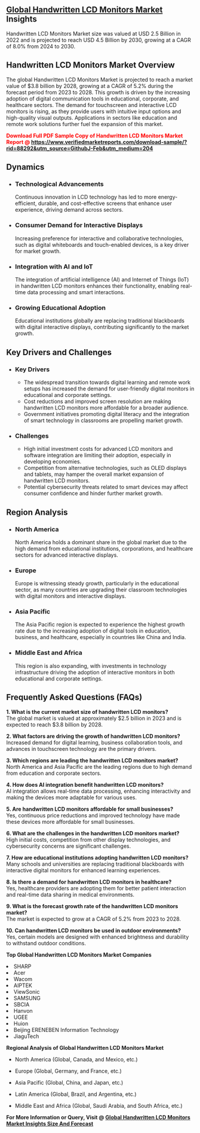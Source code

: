 <h2><a href="https://www.verifiedmarketreports.com/download-sample/?rid=88292&amp;utm_source=GithubJ&amp;utm_medium=204" target="_blank">Global Handwritten LCD Monitors Market</a> Insights</h2><p>Handwritten LCD Monitors Market size was valued at USD 2.5 Billion in 2022 and is projected to reach USD 4.5 Billion by 2030, growing at a CAGR of 8.0% from 2024 to 2030.</p><p> <h2>Handwritten LCD Monitors Market Overview</h2> <p>The global Handwritten LCD Monitors Market is projected to reach a market value of $3.8 billion by 2028, growing at a CAGR of 5.2% during the forecast period from 2023 to 2028. This growth is driven by the increasing adoption of digital communication tools in educational, corporate, and healthcare sectors. The demand for touchscreen and interactive LCD monitors is rising, as they provide users with intuitive input options and high-quality visual outputs. Applications in sectors like education and remote work solutions further fuel the expansion of this market.</p> <p><strong><p><span class=""><span style="color: #ff0000;"><strong>Download Full PDF Sample Copy of Handwritten LCD Monitors Market Report</strong> @ </span><a href="https://www.verifiedmarketreports.com/download-sample/?rid=88292&amp;utm_source=GithubJ-Feb&amp;utm_medium=204" target="_blank">https://www.verifiedmarketreports.com/download-sample/?rid=88292&amp;utm_source=GithubJ-Feb&amp;utm_medium=204</a></span></p></strong></p> <h2>Dynamics</h2> <ul> <li><h3>Technological Advancements</h3> Continuous innovation in LCD technology has led to more energy-efficient, durable, and cost-effective screens that enhance user experience, driving demand across sectors.</li> <li><h3>Consumer Demand for Interactive Displays</h3> Increasing preference for interactive and collaborative technologies, such as digital whiteboards and touch-enabled devices, is a key driver for market growth.</li> <li><h3>Integration with AI and IoT</h3> The integration of artificial intelligence (AI) and Internet of Things (IoT) in handwritten LCD monitors enhances their functionality, enabling real-time data processing and smart interactions.</li> <li><h3>Growing Educational Adoption</h3> Educational institutions globally are replacing traditional blackboards with digital interactive displays, contributing significantly to the market growth.</li> </ul> <h2>Key Drivers and Challenges</h2> <ul> <li><h3>Key Drivers</h3> <ul> <li>The widespread transition towards digital learning and remote work setups has increased the demand for user-friendly digital monitors in educational and corporate settings.</li> <li>Cost reductions and improved screen resolution are making handwritten LCD monitors more affordable for a broader audience.</li> <li>Government initiatives promoting digital literacy and the integration of smart technology in classrooms are propelling market growth.</li> </ul> </li> <li><h3>Challenges</h3> <ul> <li>High initial investment costs for advanced LCD monitors and software integration are limiting their adoption, especially in developing economies.</li> <li>Competition from alternative technologies, such as OLED displays and tablets, may hamper the overall market expansion of handwritten LCD monitors.</li> <li>Potential cybersecurity threats related to smart devices may affect consumer confidence and hinder further market growth.</li> </ul> </li> </ul> <h2>Region Analysis</h2> <ul> <li><h3>North America</h3> North America holds a dominant share in the global market due to the high demand from educational institutions, corporations, and healthcare sectors for advanced interactive displays.</li> <li><h3>Europe</h3> Europe is witnessing steady growth, particularly in the educational sector, as many countries are upgrading their classroom technologies with digital monitors and interactive displays.</li> <li><h3>Asia Pacific</h3> The Asia Pacific region is expected to experience the highest growth rate due to the increasing adoption of digital tools in education, business, and healthcare, especially in countries like China and India.</li> <li><h3>Middle East and Africa</h3> This region is also expanding, with investments in technology infrastructure driving the adoption of interactive monitors in both educational and corporate settings.</li> </ul> <h2>Frequently Asked Questions (FAQs)</h2> <p><strong>1. What is the current market size of handwritten LCD monitors?</strong><br> The global market is valued at approximately $2.5 billion in 2023 and is expected to reach $3.8 billion by 2028.</p> <p><strong>2. What factors are driving the growth of handwritten LCD monitors?</strong><br> Increased demand for digital learning, business collaboration tools, and advances in touchscreen technology are the primary drivers.</p> <p><strong>3. Which regions are leading the handwritten LCD monitors market?</strong><br> North America and Asia Pacific are the leading regions due to high demand from education and corporate sectors.</p> <p><strong>4. How does AI integration benefit handwritten LCD monitors?</strong><br> AI integration allows real-time data processing, enhancing interactivity and making the devices more adaptable for various uses.</p> <p><strong>5. Are handwritten LCD monitors affordable for small businesses?</strong><br> Yes, continuous price reductions and improved technology have made these devices more affordable for small businesses.</p> <p><strong>6. What are the challenges in the handwritten LCD monitors market?</strong><br> High initial costs, competition from other display technologies, and cybersecurity concerns are significant challenges.</p> <p><strong>7. How are educational institutions adopting handwritten LCD monitors?</strong><br> Many schools and universities are replacing traditional blackboards with interactive digital monitors for enhanced learning experiences.</p> <p><strong>8. Is there a demand for handwritten LCD monitors in healthcare?</strong><br> Yes, healthcare providers are adopting them for better patient interaction and real-time data sharing in medical environments.</p> <p><strong>9. What is the forecast growth rate of the handwritten LCD monitors market?</strong><br> The market is expected to grow at a CAGR of 5.2% from 2023 to 2028.</p> <p><strong>10. Can handwritten LCD monitors be used in outdoor environments?</strong><br> Yes, certain models are designed with enhanced brightness and durability to withstand outdoor conditions.</p> </p><p><strong>Top Global Handwritten LCD Monitors Market Companies</strong></p><div data-test-id=""><p><li>SHARP</li><li> Acer</li><li> Wacom</li><li> AIPTEK</li><li> ViewSonic</li><li> SAMSUNG</li><li> SBCIA</li><li> Hanvon</li><li> UGEE</li><li> Huion</li><li> Beijing ERENEBEN Information Technology</li><li> JiaguTech</li></p><div><strong>Regional Analysis of&nbsp;Global Handwritten LCD Monitors Market</strong></div><ul><li dir="ltr"><p dir="ltr">North America&nbsp;(Global, Canada, and Mexico, etc.)</p></li><li dir="ltr"><p dir="ltr">Europe (Global, Germany, and France, etc.)</p></li><li dir="ltr"><p dir="ltr">Asia Pacific&nbsp;(Global, China, and Japan, etc.)</p></li><li dir="ltr"><p dir="ltr">Latin America&nbsp;(Global, Brazil, and Argentina, etc.)</p></li><li dir="ltr">Middle East and Africa&nbsp;(Global, Saudi Arabia, and South Africa, etc.)</li></ul><p><strong>For More Information or Query, Visit @&nbsp;</strong><strong><a href="https://www.verifiedmarketreports.com/product/global-handwritten-lcd-monitors-market-growth-2019-2024/?utm_source=GithubJ&amp;utm_medium=204" target="_blank">Global Handwritten LCD Monitors Market Insights Size And Forecast</a></strong></p></div>
